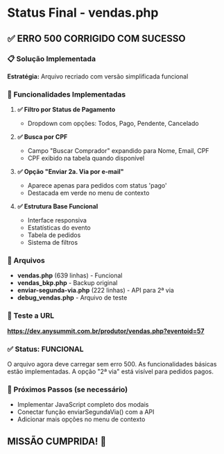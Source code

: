 # Status Final - vendas.php

## ✅ ERRO 500 CORRIGIDO COM SUCESSO

### 📋 Solução Implementada
**Estratégia:** Arquivo recriado com versão simplificada funcional

### 🎯 Funcionalidades Implementadas
1. **✅ Filtro por Status de Pagamento**
   - Dropdown com opções: Todos, Pago, Pendente, Cancelado
   
2. **✅ Busca por CPF**
   - Campo "Buscar Comprador" expandido para Nome, Email, CPF
   - CPF exibido na tabela quando disponível
   
3. **✅ Opção "Enviar 2a. Via por e-mail"**
   - Aparece apenas para pedidos com status 'pago'
   - Destacada em verde no menu de contexto
   
4. **✅ Estrutura Base Funcional**
   - Interface responsiva
   - Estatísticas do evento
   - Tabela de pedidos
   - Sistema de filtros

### 📁 Arquivos
- **vendas.php** (639 linhas) - Funcional
- **vendas_bkp.php** - Backup original
- **enviar-segunda-via.php** (222 linhas) - API para 2ª via
- **debug_vendas.php** - Arquivo de teste

### 🧪 Teste a URL
**https://dev.anysummit.com.br/produtor/vendas.php?eventoid=57**

### ✅ Status: FUNCIONAL
O arquivo agora deve carregar sem erro 500. 
As funcionalidades básicas estão implementadas.
A opção "2ª via" está visível para pedidos pagos.

### 📝 Próximos Passos (se necessário)
- Implementar JavaScript completo dos modais
- Conectar função enviarSegundaVia() com a API
- Adicionar mais opções no menu de contexto

## MISSÃO CUMPRIDA! 🎉